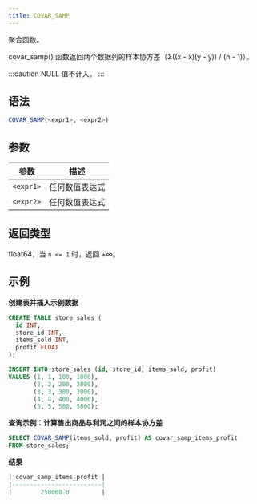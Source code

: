```yaml
---
title: COVAR_SAMP
---
```


聚合函数。

covar_samp() 函数返回两个数据列的样本协方差（Σ((x - x̅)(y - y̅)) / (n - 1)）。

:::caution
NULL 值不计入。
:::

## 语法

```sql
COVAR_SAMP(<expr1>, <expr2>)
```

## 参数

| 参数      | 描述               |
| --------- | ------------------ |
| `<expr1>` | 任何数值表达式     |
| `<expr2>` | 任何数值表达式     |

## 返回类型

float64，当 `n <= 1` 时，返回 +∞。

## 示例

**创建表并插入示例数据**

```sql
CREATE TABLE store_sales (
  id INT,
  store_id INT,
  items_sold INT,
  profit FLOAT
);

INSERT INTO store_sales (id, store_id, items_sold, profit)
VALUES (1, 1, 100, 1000),
       (2, 2, 200, 2000),
       (3, 3, 300, 3000),
       (4, 4, 400, 4000),
       (5, 5, 500, 5000);
```

**查询示例：计算售出商品与利润之间的样本协方差**

```sql
SELECT COVAR_SAMP(items_sold, profit) AS covar_samp_items_profit
FROM store_sales;
```

**结果**

```sql
| covar_samp_items_profit |
|-------------------------|
|        250000.0         |
```